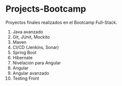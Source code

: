 # Projects-Bootcamp
Proyectos finales realizados en el Bootcamp Full-Stack.

1. Java avanzado
2. Git, JUnit, Mockito
3. Maven
4. CI/CD (Jenkins, Sonar)
5. Spring Boot
6. Hibernate
7. Nivelación para Angular
8. Angular
9. Angular avanzado
10. Testing Front
